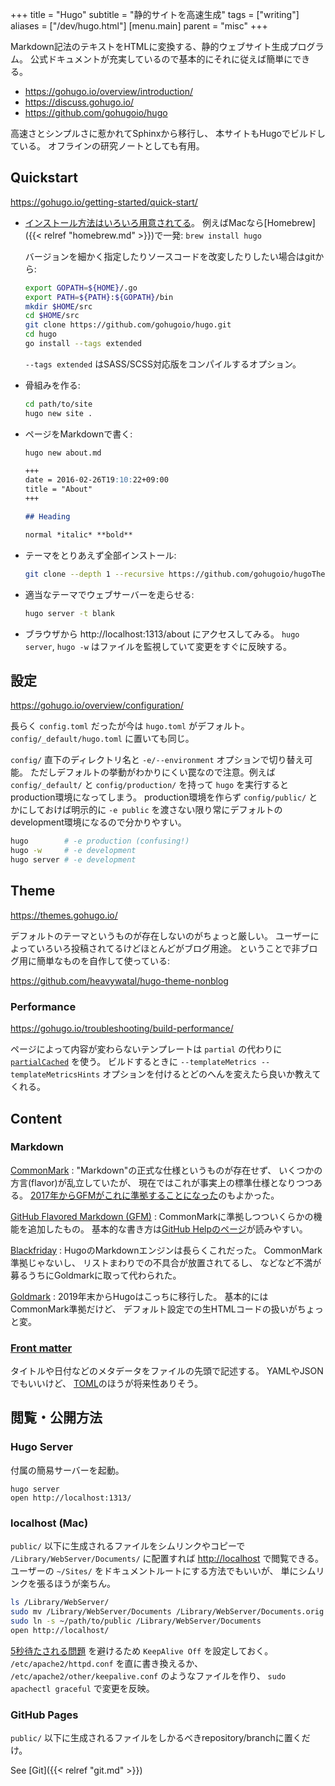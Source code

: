 +++
title = "Hugo"
subtitle =  "静的サイトを高速生成"
tags = ["writing"]
aliases = ["/dev/hugo.html"]
[menu.main]
  parent = "misc"
+++

Markdown記法のテキストをHTMLに変換する、静的ウェブサイト生成プログラム。
公式ドキュメントが充実しているので基本的にそれに従えば簡単にできる。

- https://gohugo.io/overview/introduction/
- https://discuss.gohugo.io/
- https://github.com/gohugoio/hugo

高速さとシンプルさに惹かれてSphinxから移行し、
本サイトもHugoでビルドしている。
オフラインの研究ノートとしても有用。

## Quickstart

https://gohugo.io/getting-started/quick-start/

-   [インストール方法はいろいろ用意されてる](https://gohugo.io/getting-started/installing)。
    例えばMacなら[Homebrew]({{< relref "homebrew.md" >}})で一発:
    `brew install hugo`

    バージョンを細かく指定したりソースコードを改変したりしたい場合はgitから:
    ```sh
    export GOPATH=${HOME}/.go
    export PATH=${PATH}:${GOPATH}/bin
    mkdir $HOME/src
    cd $HOME/src
    git clone https://github.com/gohugoio/hugo.git
    cd hugo
    go install --tags extended
    ```
    `--tags extended` はSASS/SCSS対応版をコンパイルするオプション。

-   骨組みを作る:
    ```sh
    cd path/to/site
    hugo new site .
    ```

-   ページをMarkdownで書く:
    ```sh
    hugo new about.md
    ```

    ```markdown
    +++
    date = 2016-02-26T19:10:22+09:00
    title = "About"
    +++

    ## Heading

    normal *italic* **bold**
    ```

-   テーマをとりあえず全部インストール:
    ```sh
    git clone --depth 1 --recursive https://github.com/gohugoio/hugoThemes.git themes
    ```

-   適当なテーマでウェブサーバーを走らせる:
    ```sh
    hugo server -t blank
    ```

-   ブラウザから http://localhost:1313/about にアクセスしてみる。
    `hugo server`, `hugo -w` はファイルを監視していて変更をすぐに反映する。


## 設定

https://gohugo.io/overview/configuration/

長らく `config.toml` だったが今は `hugo.toml` がデフォルト。
`config/_default/hugo.toml` に置いても同じ。

`config/` 直下のディレクトリ名と `-e/--environment` オプションで切り替え可能。
ただしデフォルトの挙動がわかりにくい罠なので注意。例えば `config/_default/` と `config/production/` を持って `hugo` を実行するとproduction環境になってしまう。
production環境を作らず `config/public/` とかにしておけば明示的に `-e public`
を渡さない限り常にデフォルトのdevelopment環境になるので分かりやすい。

```sh
hugo        # -e production (confusing!)
hugo -w     # -e development
hugo server # -e development
```

## Theme

https://themes.gohugo.io/

デフォルトのテーマというものが存在しないのがちょっと厳しい。
ユーザーによっていろいろ投稿されてるけどほとんどがブログ用途。
ということで非ブログ用に簡単なものを自作して使っている:

https://github.com/heavywatal/hugo-theme-nonblog

### Performance

https://gohugo.io/troubleshooting/build-performance/

ページによって内容が変わらないテンプレートは `partial` の代わりに
[`partialCached`](https://gohugo.io/functions/partialcached/)
を使う。
ビルドするときに
`--templateMetrics --templateMetricsHints`
オプションを付けるとどのへんを変えたら良いか教えてくれる。


## Content

### Markdown

[CommonMark](https://spec.commonmark.org/)
: "Markdown"の正式な仕様というものが存在せず、
  いくつかの方言(flavor)が乱立していたが、
  現在ではこれが事実上の標準仕様となりつつある。
  [2017年からGFMがこれに準拠することになった](https://githubengineering.com/a-formal-spec-for-github-markdown/)のもよかった。

[GitHub Flavored Markdown (GFM)](https://github.github.com/gfm/)
: CommonMarkに準拠しつついくらかの機能を追加したもの。
  基本的な書き方は[GitHub Helpのページ](https://help.github.com/articles/basic-writing-and-formatting-syntax/)が読みやすい。

[Blackfriday](https://github.com/russross/blackfriday)
: HugoのMarkdownエンジンは長らくこれだった。
  CommonMark準拠じゃないし、
  リストまわりでの不具合が放置されてるし、
  などなど不満が募るうちにGoldmarkに取って代わられた。

[Goldmark](https://github.com/yuin/goldmark/)
: 2019年末からHugoはこっちに移行した。
  基本的にはCommonMark準拠だけど、
  デフォルト設定での生HTMLコードの扱いがちょっと変。


### [Front matter](https://gohugo.io/content/front-matter/)

タイトルや日付などのメタデータをファイルの先頭で記述する。
YAMLやJSONでもいいけど、
[TOML](https://github.com/toml-lang/toml)のほうが将来性ありそう。


## 閲覧・公開方法

### Hugo Server

付属の簡易サーバーを起動。
```
hugo server
open http://localhost:1313/
```

### localhost (Mac)

`public/` 以下に生成されるファイルをシムリンクやコピーで
`/Library/WebServer/Documents/` に配置すれば
<http://localhost> で閲覧できる。
ユーザーの `~/Sites/` をドキュメントルートにする方法でもいいが、
単にシムリンクを張るほうが楽ちん。

```sh
ls /Library/WebServer/
sudo mv /Library/WebServer/Documents /Library/WebServer/Documents.orig
sudo ln -s ~/path/to/public /Library/WebServer/Documents
open http://localhost/
```

[5秒待たされる問題](https://stackoverflow.com/questions/70698918/)
を避けるため `KeepAlive Off` を設定しておく。
`/etc/apache2/httpd.conf` を直に書き換えるか、
`/etc/apache2/other/keepalive.conf` のようなファイルを作り、
`sudo apachectl graceful` で変更を反映。


### GitHub Pages

`public/` 以下に生成されるファイルをしかるべきrepository/branchに置くだけ。

See [Git]({{< relref "git.md" >}})
